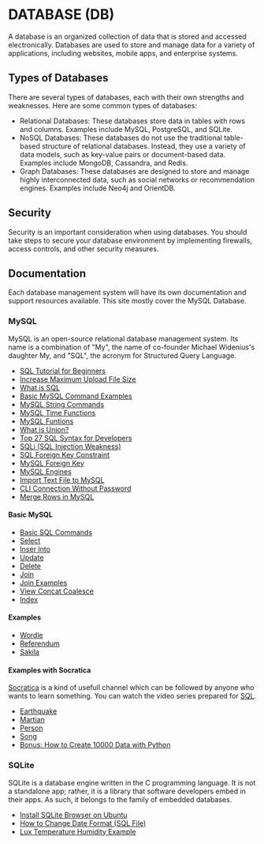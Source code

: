 # DATABASE (DB)

A database is an organized collection of data that is stored and accessed electronically. Databases are used to store and manage data for a variety of applications, including websites, mobile apps, and enterprise systems.

## Types of Databases

There are several types of databases, each with their own strengths and weaknesses. Here are some common types of databases:

- Relational Databases: These databases store data in tables with rows and columns. Examples include MySQL, PostgreSQL, and SQLite.
- NoSQL Databases: These databases do not use the traditional table-based structure of relational databases. Instead, they use a variety of data models, such as key-value pairs or document-based data. Examples include MongoDB, Cassandra, and Redis.
- Graph Databases: These databases are designed to store and manage highly interconnected data, such as social networks or recommendation engines. Examples include Neo4j and OrientDB.

## Security

Security is an important consideration when using databases. You should take steps to secure your database environment by implementing firewalls, access controls, and other security measures.

## Documentation

Each database management system will have its own documentation and support resources available. This site mostly cover the MySQL Database.

### MySQL

MySQL is an open-source relational database management system. Its name is a combination of "My", the name of co-founder Michael Widenius's daughter My, and "SQL", the acronym for Structured Query Language.

- [SQL Tutorial for Beginners](https://www.youtube.com/watch?v=-fW2X7fh7Yg)
- [Increase Maximum Upload File Size](./mysql/00.increase.max.upload.file.size.md)
- [What is SQL](./mysql/01.sql.md)
- [Basic MySQL Command Examples](./mysql/02.temel.mysql.komutlari.ornekleri.md)
- [MySQL String Commands](./mysql/03.mysql.string.komutlari.md)
- [MySQL Time Functions](./mysql/04.mysql.tarih.fonksiyonlari.md)
- [MySQL Funtions](./mysql/05.mysql.functions.md)
- [What is Union?](./mysql/13.union.md)
- [Top 27 SQL Syntax for Developers](https://morioh.com/p/27dd41b0d365?f=5c21fb01c16e2556b555ab32)
- [SQLi (SQL Injection Weakness)](./mysql/06.sqli.sql.injection.zaafiyeti.md)
- [SQL Foreign Key Constraint](./mysql/07.sql.foreign.key.constraint.md)
- [MySQL Foreign Key](./mysql/08.mysql.foreign.key.md)
- [MySQL Engines](./mysql/09.mysql.engines.md)
- [Import Text File to MySQL](./mysql/10.import.text.file.to.mysql.md)
- [CLI Connection Without Password](./mysql/11.cli.connection.without.password.md)
- [Merge Rows in MySQL](./mysql/12.group.concat.md)

#### Basic MySQL

- [Basic SQL Commands](./mysql/socratica/01.create.alter.drop.insert.select.update.delete.sql)
- [Select](./mysql/socratica/02.select.sql)
- [Inser Into](./mysql/socratica/03.insert.into.sql)
- [Update](./mysql/socratica/04.update.sql)
- [Delete](./mysql/socratica/05.delete.sql)
- [Join](./mysql/socratica/06.join.sql)
- [Join Examples](./mysql/socratica/07.join.examples.sql)
- [View Concat Coalesce](./mysql/socratica/08.view.concat.coalesce.sql)
- [Index](./mysql/socratica/09.index.sql)

#### Examples

- [Wordle](https://github.com/OsmanKAYI/osmankayi.com/tree/main/db/mysql/examples/kelimeler.db)
- [Referendum](https://github.com/OsmanKAYI/osmankayi.com/tree/main/db/mysql/examples/referandum)
- [Sakila](https://github.com/OsmanKAYI/osmankayi.com/tree/main/db/mysql/examples/sakila.db)

#### Examples with Socratica

[Socratica](https://www.youtube.com/@Socratica) is a kind of usefull channel which can be followed by anyone who wants to learn something. You can watch the video series prepared for [SQL](<[Socratica](https://www.youtube.com/watch?v=nWyyDHhTxYU&list=PLi01XoE8jYojRqM4qGBF1U90Ee1Ecb5tt)>).

- [Earthquake](https://github.com/OsmanKAYI/osmankayi.com/tree/main/db/mysql/socratica/earthquake)
- [Martian](https://github.com/OsmanKAYI/osmankayi.com/tree/main/db/mysql/socratica/martian)
- [Person](https://github.com/OsmanKAYI/osmankayi.com/tree/main/db/mysql/socratica/person)
- [Song](https://github.com/OsmanKAYI/osmankayi.com/tree/main/db/mysql/socratica/song)
- [Bonus: How to Create 10000 Data with Python](./mysql/socratica/create.10000.data.py)

### SQLite

SQLite is a database engine written in the C programming language. It is not a standalone app; rather, it is a library that software developers embed in their apps. As such, it belongs to the family of embedded databases.

- [Install SQLite Browser on Ubuntu](./sqlite/00.install.sqlite.browser.ubuntu.md)
- [How to Change Date Format (SQL File)](./sqlite/01.change.date.format.sql)
- [Lux Temperature Humidity Example](https://github.com/OsmanKAYI/osmankayi.com/tree/main/db/sqlite/lux-temperature-humidity)
